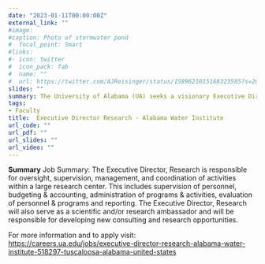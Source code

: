 ```yaml
---
date: "2023-01-11T00:00:00Z"
external_link: ""
#image:
#caption: Photo of stormwater pond
#  focal_point: Smart
#links:
#- icon: twitter
#  icon_pack: fab
#  name: ""
#  url: https://twitter.com/AJReisinger/status/1589621015168323585?s=20&t=RmkTzlIebsr1JIABFzHjBA
slides: ""
summary: The University of Alabama (UA) seeks a visionary Executive Director for the Alabama Water Institute (AWI).
tags:
- Faculty
title:  Executive Director Research - Alabama Water Institute
url_code: ""
url_pdf: ""
url_slides: ""
url_video: ""
---
```


**Summary** Job Summary: The Executive Director, Research is responsible for oversight, supervision, management, and coordination of activities within a large research center. This includes supervision of personnel, budgeting & accounting, administration of programs & activities, evaluation of personnel & programs and reporting. The Executive Director, Research will also serve as a scientific and/or research ambassador and will be responsible for developing new consulting and research opportunities.

For more information and to apply visit: https://careers.ua.edu/jobs/executive-director-research-alabama-water-institute-518297-tuscaloosa-alabama-united-states